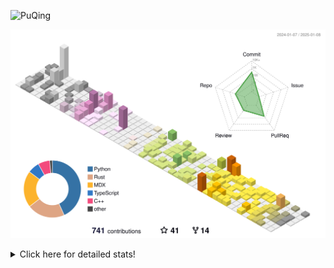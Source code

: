 ![PuQing](https://user-images.githubusercontent.com/27223114/171565019-9a56fae6-b08b-421f-99db-7e830da42371.png)

![](./profile-3d-contrib/profile-season-animate.svg)

<details>
<summary>Click here for detailed stats!</summary>

<!--START_SECTION:waka-->
![Lines of code](https://img.shields.io/badge/From%20Hello%20World%20I%27ve%20Written-1.7%20million%20lines%20of%20code-blue)

**🐱 My GitHub Data** 

> 📦 415.5 kB Used in GitHub's Storage 
 > 
> 🏆 5 Contributions in the Year 2025
 > 
> 🚫 Not Opted to Hire
 > 
> 📜 38 Public Repositories 
 > 
> 🔑 33 Private Repositories 
 > 
**I'm an Early 🐤** 

```text
🌞 Morning                682 commits         ██░░░░░░░░░░░░░░░░░░░░░░░   07.94 % 
🌆 Daytime                3763 commits        ███████████░░░░░░░░░░░░░░   43.81 % 
🌃 Evening                1973 commits        ██████░░░░░░░░░░░░░░░░░░░   22.97 % 
🌙 Night                  2171 commits        ██████░░░░░░░░░░░░░░░░░░░   25.28 % 
```


📊 **This Week I Spent My Time On** 

```text
💬 Programming Languages: 
Python                   5 hrs 30 mins       ███████░░░░░░░░░░░░░░░░░░   28.40 % 
Lua                      2 hrs 40 mins       ███░░░░░░░░░░░░░░░░░░░░░░   13.82 % 
Other                    2 hrs 32 mins       ███░░░░░░░░░░░░░░░░░░░░░░   13.08 % 
Jupyter Notebook         2 hrs 11 mins       ███░░░░░░░░░░░░░░░░░░░░░░   11.28 % 
Music                    2 hrs 3 mins        ███░░░░░░░░░░░░░░░░░░░░░░   10.58 % 

🔥 Editors: 
VS Code                  12 hrs 56 mins      █████████████████░░░░░░░░   66.81 % 
NetEaseMusic             2 hrs 3 mins        ███░░░░░░░░░░░░░░░░░░░░░░   10.58 % 
Mail                     1 hr 21 mins        ██░░░░░░░░░░░░░░░░░░░░░░░   07.03 % 
Telegram                 1 hr 18 mins        ██░░░░░░░░░░░░░░░░░░░░░░░   06.79 % 
微信读书                     46 mins             █░░░░░░░░░░░░░░░░░░░░░░░░   04.02 % 

💻 Operating System: 
WSL                      12 hrs 56 mins      █████████████████░░░░░░░░   66.81 % 
Mac                      6 hrs 25 mins       ████████░░░░░░░░░░░░░░░░░   33.19 % 
```


<!--END_SECTION:waka-->
</details>
